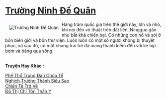 <a href="https://truyentiki.com/truong-ninh-de-quan.33547/" title="Trường Ninh Đế Quân"><h1>Trường Ninh Đế Quân</h1></a><div style="display:table"><img align="right" style="float: left; padding: 10px;" src="https://truyentiki.com/a/img/str/src/truong-ninh-de-quan-1591157041.jpg" alt="Trường Ninh Đế Quân">Hàng trăm quốc gia trên thế giới này, lớn và nhỏ, khi nói đến võ thuật trên đất liền, Ningguo gần như bất khả chiến bại. Có những con hổ và sói ở bốn biên giới và bốn thư viện. Luôn luôn có một số người không bị thuyết phục, và sau đó, có một chàng trai trẻ đã mang thanh kiếm đến với kẻ bịp bợm và băng qua sông.</div><p><br><b>Truyện Hay Khác :</b></p><a href="https://truyentiki.com/phe-tho-trung-dan-chua-te.33546/" alt="Phế Thổ Trùng Đàn Chúa Tể">Phế Thổ Trùng Đàn Chúa Tể</a><br/><a href="https://github.com/nownovels/top500/tree/master/truyenhay/33553/" alt="Nghịch Trưởng Thành Siêu Sao">Nghịch Trưởng Thành Siêu Sao</a><br/><a href="https://truyentiki.wordpress.com/2020/06/08/chien-te-tro-ve/" alt="Chiến Tế Trở Về">Chiến Tế Trở Về</a><br/><a href="https://github.com/nownovels/top500/tree/master/truyenhay/33877/" alt="Đô Thị Chí Tôn Thần Y">Đô Thị Chí Tôn Thần Y</a><br/>